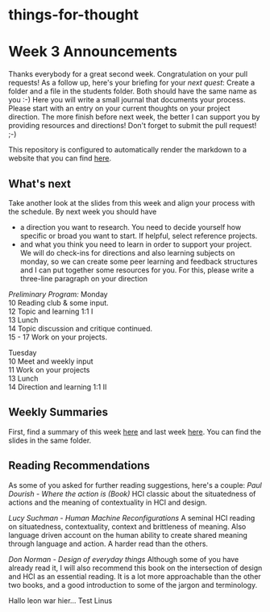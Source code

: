 # things-for-thought

# Week 3 Announcements

Thanks everybody for a great second week.
Congratulation on your pull requests! As a follow up, here's your briefing for your *next quest*:
Create a folder and a file in the students folder. Both should have the same name as you :-) Here you will write a small journal that documents your process. Please start with an entry on your current thoughts on your project direction. The more finish before next week, the better I can support you by providing resources and directions! Don't forget to submit the pull request! ;-)

This repository is configured to automatically render the markdown to a website that you can find [here](https://saeneas.github.io/things-for-thought).

## What's next
Take another look at the slides from this week and align your process with the schedule.
By next week you should have 
- a direction you want to research. You need to decide yourself how specific or broad you want to start. If helpful, select reference projects.
- and what you think you need to learn in order to support your project.
We will do check-ins for directions and also learning subjects on monday, so we can create some peer learning and feedback structures and I can put together some resources for you.
For this, please write a three-line paragraph on your direction 

*Preliminary Program:*
Monday  
10 Reading club & some input.  
12 Topic and learning 1:1 I  
13 Lunch   
14 Topic discussion and critique continued.  
15 - 17 Work on your projects.   
  
Tuesday  
10 Meet and weekly input  
11 Work on your projects  
13 Lunch  
14 Direction and learning 1:1 II  
  
  
  
  
## Weekly Summaries
First, find a summary of this week [here](sessions/week-2.md) and last week [here](sessions/week-1.md).
You can find the slides in the same folder.

## Reading Recommendations

As some of you asked for further reading suggestions, here's a couple:
*Paul Dourish - Where the action is (Book)*
HCI classic about the situatedness of actions and the meaning of contextuality in HCI and design.

*Lucy Suchman - Human Machine Reconfigurations*
A seminal HCI reading on situatedness, contextuality, context and brittleness of meaning.
Also language driven account on the human ability to create shared meaning through language and action.
A harder read than the others.

*Don Norman - Design of everyday things*
Although some of you have already read it, I will also recommend this book on the intersection of design and HCI as an essential reading.
It is a lot more approachable than the other two books, and a good introduction to some of the jargon and terminology.



Hallo leon war hier...
Test Linus


